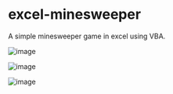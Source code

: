 # excel-minesweeper
A simple minesweeper game in excel using VBA.

![image](https://github.com/user-attachments/assets/0ae27184-556c-4292-9de5-fb39543f84c8)

![image](https://github.com/user-attachments/assets/1627c1cc-0c07-4b0b-86b7-1c37d5d2a9b3)

![image](https://github.com/user-attachments/assets/a5d7e7ba-6d98-4d78-a289-7ad4908ece22)
